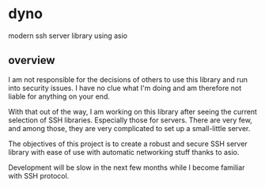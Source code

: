 # dyno
modern ssh server library using asio

## overview
I am not responsible for the decisions of others to use this library and run into security issues. I have no clue what I'm doing and am therefore not liable for anything on your end.

With that out of the way, I am working on this library after seeing the current selection of SSH libraries. Especially those for servers. There are very few, and among those, they are very complicated to set up a small-little server.

The objectives of this project is to create a robust and secure SSH server library with ease of use with automatic networking stuff thanks to asio.

Development will be slow in the next few months while I become familiar with SSH protocol.